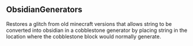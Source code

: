 ## ObsidianGenerators

Restores a glitch from old minecraft versions that allows string to be converted 
into obsidian in a cobblestone generator by placing string in the location where 
the cobblestone block would normally generate. 
